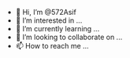 - 👋 Hi, I’m @572Asif
- 👀 I’m interested in ...
- 🌱 I’m currently learning ...
- 💞️ I’m looking to collaborate on ...
- 📫 How to reach me ...

<!---
572Asif/572Asif is a ✨ special ✨ repository because its `README.md` (this file) appears on your GitHub profile.
You can click the Preview link to take a look at your changes.
--->
